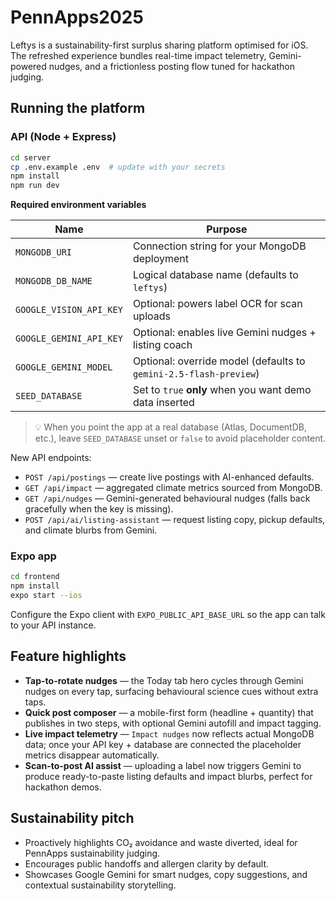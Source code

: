 # PennApps2025

Leftys is a sustainability-first surplus sharing platform optimised for iOS. The refreshed experience bundles real-time impact telemetry, Gemini-powered nudges, and a frictionless posting flow tuned for hackathon judging.

## Running the platform

### API (Node + Express)

```bash
cd server
cp .env.example .env  # update with your secrets
npm install
npm run dev
```

**Required environment variables**

| Name                    | Purpose                                                           |
| ----------------------- | ----------------------------------------------------------------- |
| `MONGODB_URI`           | Connection string for your MongoDB deployment                     |
| `MONGODB_DB_NAME`       | Logical database name (defaults to `leftys`)                      |
| `GOOGLE_VISION_API_KEY` | Optional: powers label OCR for scan uploads                       |
| `GOOGLE_GEMINI_API_KEY` | Optional: enables live Gemini nudges + listing coach              |
| `GOOGLE_GEMINI_MODEL`   | Optional: override model (defaults to `gemini-2.5-flash-preview`) |
| `SEED_DATABASE`         | Set to `true` **only** when you want demo data inserted           |

> :bulb: When you point the app at a real database (Atlas, DocumentDB, etc.), leave `SEED_DATABASE` unset or `false` to avoid placeholder content.

New API endpoints:

* `POST /api/postings` — create live postings with AI-enhanced defaults.
* `GET /api/impact` — aggregated climate metrics sourced from MongoDB.
* `GET /api/nudges` — Gemini-generated behavioural nudges (falls back gracefully when the key is missing).
* `POST /api/ai/listing-assistant` — request listing copy, pickup defaults, and climate blurbs from Gemini.


### Expo app

```bash
cd frontend
npm install
expo start --ios
```

Configure the Expo client with `EXPO_PUBLIC_API_BASE_URL` so the app can talk to your API instance.

## Feature highlights

* **Tap-to-rotate nudges** — the Today tab hero cycles through Gemini nudges on every tap, surfacing behavioural science cues without extra taps.
* **Quick post composer** — a mobile-first form (headline + quantity) that publishes in two steps, with optional Gemini autofill and impact tagging.
* **Live impact telemetry** — `Impact nudges` now reflects actual MongoDB data; once your API key + database are connected the placeholder metrics disappear automatically.
* **Scan-to-post AI assist** — uploading a label now triggers Gemini to produce ready-to-paste listing defaults and impact blurbs, perfect for hackathon demos.

## Sustainability pitch

* Proactively highlights CO₂ avoidance and waste diverted, ideal for PennApps sustainability judging.
* Encourages public handoffs and allergen clarity by default.
* Showcases Google Gemini for smart nudges, copy suggestions, and contextual sustainability storytelling.
